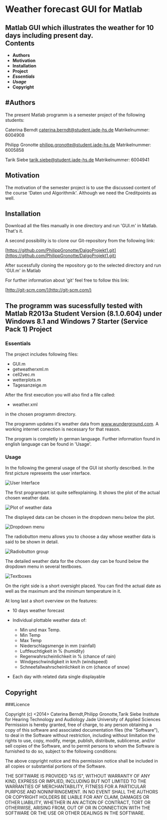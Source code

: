 Weather forecast GUI for Matlab
===============================
Matlab GUI which illustrates the weather for 10 days including present day.									
Contents
------------------------------
- **Authors**
- **Motivation**
- **Installation**
- **Project**
 - ***Essentials***
 - ***Usage***
- **Copyright** 


									
#Authors
------------------------------
The present Matlab programm is a semester project of the following students:

Caterina Berndt
caterina.berndt@student.jade-hs.de
Matrikelnummer: 6004908

Philipp Gronotte
philipp.gronotte@student.jade-hs.de
Matrikelnummer: 6005858

Tarik Siebe
tarik.siebe@student.jade-hs.de
Matrikelnummer: 6004941

Motivation
-------------------------------
The motivation of the semester project is to use the discussed content of the course 'Daten und Algorithmik'. Although we need the Creditpoints as well.

Installation
-------------------------------
<p> Download all the files manually in one directory and run 'GUI.m' in Matlab. That's it.</p>

<p>A second possibility is to clone our Git-repository from the following link:</p>

[https://github.com/PhilippGronotte/DalgoProjekt1.git](https://github.com/PhilippGronotte/DalgoProjekt1.git)

  <p>After sucessfully cloning the repository go to the selected directory and run 'GUI.m' in Matlab

  For further information about 'git' feel free to follow this link:</p>

  [http://git-scm.com/](http://git-scm.com/)

The programm was sucessfully tested with Matlab R2013a Student Version (8.1.0.604) under Windows 8.1 and Windows 7 Starter (Service Pack 1)
Project
-------------------------------
### Essentials

The project includes following files:

- GUI.m
- getweatherxml.m
- cell2vec.m
- wetterplots.m
- Tagesanzeige.m

After the first execution you will also find a file called:

- weather.xml

in the chosen programm directory.

The programm updates it's weather data from www.wunderground.com. A working internet conection is necessary for that reason.

The program is completly in german language. Further information found in english language can be found in 'Usage'.

### Usage
In the following the general usage of the GUI ist shortly described. In the first picture represents the user interface.

![User Interface](http://i1295.photobucket.com/albums/b635/Phoenix_Granite/explanation_zps5128c171.jpg)

The first  programpart ist quite selfexplaining. It shows the plot of the actual chosen weather data.

![Plot of weather data](http://i1295.photobucket.com/albums/b635/Phoenix_Granite/explanation5_zpse173f0e7.jpg)

The displayed data can be chosen in the dropdown menu below the plot.

![Dropdown menu](http://i1295.photobucket.com/albums/b635/Phoenix_Granite/explanation2_zpsbbb714c3.jpg)

The radiobutton menu allows you to choose a day whose weather data is said to be shown in detail.

![Radiobutton group](http://i1295.photobucket.com/albums/b635/Phoenix_Granite/explanation3_zps54e574d6.jpg) 

The detailed weather data for the chosen day can be found below the dropdown menu in several textboxes.

![Textboxes](http://i1295.photobucket.com/albums/b635/Phoenix_Granite/explanation5_zpse173f0e7.jpg)

On the right side is a short oversight placed. You can find the actual date as well as the maximum and the minimum temperature in it.

At long last a short overview on the features:

- 10 days weather forecast

- Individual plottable weather data of:
  - Min und max Temp. 
  - Min Temp
  - Max Temp
  - Niederschlagsmenge in mm (rainfall)
  - Luftfeuchtigkeit in % (humidity)
  - Regenwahrscheinlichkeit in % (chance of rain)
  - Windgeschwindigkeit in km/h (windspeed)
  - Schneefallwahrscheinlichkeit in cm (chance of snow)

- Each day with related data single displayable  

Copyright
---------------------------------

###Licence 

Copyright (c) <2014> Caterina Berndt,Philipp Gronotte,Tarik Siebe
Institute for Hearing Technology and Audiology
Jade University of Applied Sciences 
Permission is hereby granted, free of charge, to any person obtaining 
a copy of this software and associated documentation files 
(the "Software"), to deal in the Software without restriction, including 
without limitation the rights to use, copy, modify, merge, publish, 
distribute, sublicense, and/or sell copies of the Software, and to
permit persons to whom the Software is furnished to do so, subject
to the following conditions:

The above copyright notice and this permission notice shall be included 
in all copies or substantial portions of the Software.


THE SOFTWARE IS PROVIDED "AS IS", WITHOUT WARRANTY OF ANY KIND, 
EXPRESS OR IMPLIED, INCLUDING BUT NOT LIMITED TO THE WARRANTIES 
OF MERCHANTABILITY, FITNESS FOR A PARTICULAR PURPOSE AND NONINFRINGEMENT. 
IN NO EVENT SHALL THE AUTHORS OR COPYRIGHT HOLDERS BE LIABLE FOR ANY 
CLAIM, DAMAGES OR OTHER LIABILITY, WHETHER IN AN ACTION OF CONTRACT, 
TORT OR OTHERWISE, ARISING FROM, OUT OF OR IN CONNECTION WITH THE 
SOFTWARE OR THE USE OR OTHER DEALINGS IN THE SOFTWARE.